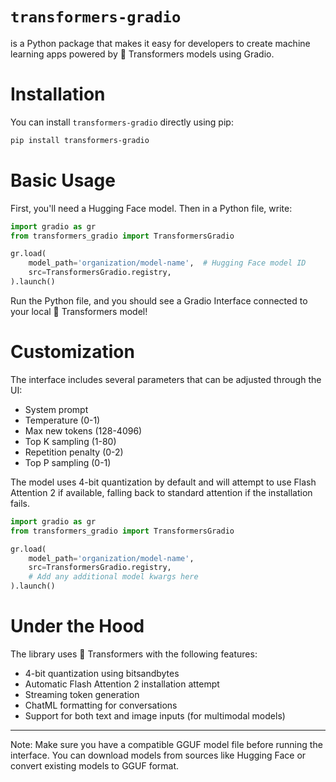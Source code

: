 # `transformers-gradio`

is a Python package that makes it easy for developers to create machine learning apps powered by 🤗 Transformers models using Gradio.

# Installation

You can install `transformers-gradio` directly using pip:

```bash
pip install transformers-gradio
```

# Basic Usage

First, you'll need a Hugging Face model. Then in a Python file, write:

```python
import gradio as gr
from transformers_gradio import TransformersGradio

gr.load(
    model_path='organization/model-name',  # Hugging Face model ID
    src=TransformersGradio.registry,
).launch()
```

Run the Python file, and you should see a Gradio Interface connected to your local 🤗 Transformers model!

# Customization 

The interface includes several parameters that can be adjusted through the UI:

- System prompt
- Temperature (0-1)
- Max new tokens (128-4096)
- Top K sampling (1-80)
- Repetition penalty (0-2)
- Top P sampling (0-1)

The model uses 4-bit quantization by default and will attempt to use Flash Attention 2 if available, falling back to standard attention if the installation fails.

```python
import gradio as gr
from transformers_gradio import TransformersGradio

gr.load(
    model_path='organization/model-name',
    src=TransformersGradio.registry,
    # Add any additional model kwargs here
).launch()
```

# Under the Hood

The library uses 🤗 Transformers with the following features:
- 4-bit quantization using bitsandbytes
- Automatic Flash Attention 2 installation attempt
- Streaming token generation
- ChatML formatting for conversations
- Support for both text and image inputs (for multimodal models)

-------

Note: Make sure you have a compatible GGUF model file before running the interface. You can download models from sources like Hugging Face or convert existing models to GGUF format.